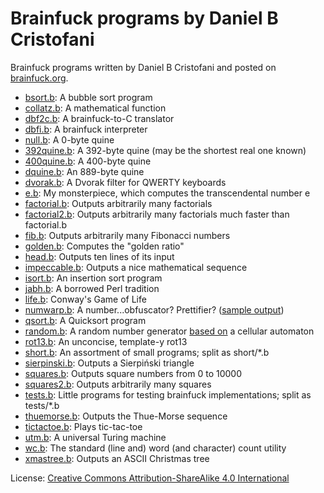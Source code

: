 # Brainfuck programs by Daniel B Cristofani

Brainfuck programs written by Daniel B Cristofani and posted on [brainfuck.org](https://www.brainfuck.org/).

- [bsort.b](https://www.brainfuck.org/bsort.b): A bubble sort program
- [collatz.b](https://www.brainfuck.org/collatz.b): A mathematical function
- [dbf2c.b](https://www.brainfuck.org/dbf2c.b): A brainfuck-to-C translator
- [dbfi.b](https://www.brainfuck.org/dbfi.b): A brainfuck interpreter
- [null.b](https://www.brainfuck.org/null.b): A 0-byte quine
- [392quine.b](https://www.brainfuck.org/392quine.b): A 392-byte quine (may be
  the shortest real one known)
- [400quine.b](https://www.brainfuck.org/400quine.b): A 400-byte quine
- [dquine.b](https://www.brainfuck.org/dquine.b): An 889-byte quine
- [dvorak.b](https://www.brainfuck.org/dvorak.b): A Dvorak filter for QWERTY
  keyboards
- [e.b](https://www.brainfuck.org/e.b): My monsterpiece, which computes the
  transcendental number e
- [factorial.b](https://www.brainfuck.org/factorial.b): Outputs arbitrarily
  many factorials
- [factorial2.b](https://www.brainfuck.org/factorial2.b): Outputs arbitrarily
  many factorials much faster than factorial.b
- [fib.b](https://www.brainfuck.org/fib.b): Outputs arbitrarily many Fibonacci
  numbers
- [golden.b](https://www.brainfuck.org/golden.b): Computes the "golden ratio"
- [head.b](https://www.brainfuck.org/head.b): Outputs ten lines of its input
- [impeccable.b](https://www.brainfuck.org/impeccable.b): Outputs a nice
  mathematical sequence
- [isort.b](https://www.brainfuck.org/isort.b): An insertion sort program
- [jabh.b](https://www.brainfuck.org/jabh.b): A borrowed Perl tradition
- [life.b](https://www.brainfuck.org/life.b): Conway's Game of Life
- [numwarp.b](https://www.brainfuck.org/numwarp.b): A number...obfuscator?
  Prettifier? ([sample output](https://www.brainfuck.org/numwarp.png))
- [qsort.b](https://www.brainfuck.org/qsort.b): A Quicksort program
- [random.b](https://www.brainfuck.org/random.b): A random number generator
  [based on](https://www.brainfuck.org/random.txt) a cellular automaton
- [rot13.b](https://www.brainfuck.org/rot13.b): An unconcise, template-y rot13
- [short.b](https://www.brainfuck.org/short.b): An assortment of small programs;
  split as short/\*.b
- [sierpinski.b](https://www.brainfuck.org/sierpinski.b): Outputs a Sierpiński
  triangle
- [squares.b](https://www.brainfuck.org/squares.b): Outputs square numbers from
  0 to 10000
- [squares2.b](https://www.brainfuck.org/squares2.b): Outputs arbitrarily many
  squares
- [tests.b](https://www.brainfuck.org/tests.b): Little programs for testing
  brainfuck implementations; split as tests/\*.b
- [thuemorse.b](https://www.brainfuck.org/thuemorse.b): Outputs the Thue-Morse
  sequence
- [tictactoe.b](https://www.brainfuck.org/tictactoe.b): Plays tic-tac-toe
- [utm.b](https://www.brainfuck.org/utm.b): A universal Turing machine
- [wc.b](https://www.brainfuck.org/wc.b): The standard (line and) word (and
  character) count utility
- [xmastree.b](https://www.brainfuck.org/xmastree.b): Outputs an ASCII Christmas
  tree

License: [Creative Commons Attribution-ShareAlike 4.0 International](https://creativecommons.org/licenses/by-sa/4.0/)
